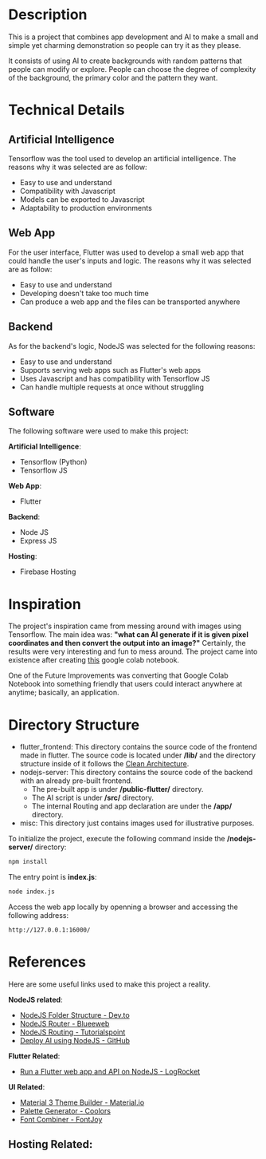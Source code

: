 # Description
This is a project that combines app development and AI to make a small and simple yet charming demonstration so people can try it as they please.

It consists of using AI to create backgrounds with random patterns that people can modify or explore. People can choose the degree of complexity of the background, the primary color and the pattern they want.

# Technical Details

## Artificial Intelligence
Tensorflow was the tool used to develop an artificial intelligence. The reasons why it was selected are as follow:
- Easy to use and understand
- Compatibility with Javascript
- Models can be exported to Javascript
- Adaptability to production environments

## Web App
For the user interface, Flutter was used to develop a small web app that could handle the user's inputs and logic. The reasons why it was selected are as follow:
- Easy to use and understand
- Developing doesn't take too much time
- Can produce a web app and the files can be transported anywhere

## Backend
As for the backend's logic, NodeJS was selected for the following reasons:
- Easy to use and understand
- Supports serving web apps such as Flutter's web apps
- Uses Javascript and has compatibility with Tensorflow JS
- Can handle multiple requests at once without struggling

## Software
The following software were used to make this project:

**Artificial Intelligence**:
- Tensorflow (Python)
- Tensorflow JS

**Web App**:
- Flutter

**Backend**:
- Node JS
- Express JS

**Hosting**:
- Firebase Hosting

# Inspiration
The project's inspiration came from messing around with images using Tensorflow. The main idea was: **"what can AI generate if it is given pixel coordinates and then convert the output into an image?"**
Certainly, the results were very interesting and fun to mess around. The project came into existence after creating [this](https://colab.research.google.com/drive/1mfrLU2CGYoiEX1pqIJ2Dmi2rVn7ypV0z?usp=sharing) google colab notebook.

One of the Future Improvements was converting that Google Colab Notebook into something friendly that users could interact anywhere at anytime; basically, an application.

# Directory Structure
- flutter_frontend:
This directory contains the source code of the frontend made in flutter. The source code is located under **/lib/** and the directory structure inside of it follows the [Clean Architecture](https://blog.cleancoder.com/uncle-bob/2012/08/13/the-clean-architecture.html).
- nodejs-server:
This directory contains the source code of the backend with an already pre-built frontend.
    - The pre-built app is under **/public-flutter/** directory.
    - The AI script is under **/src/** directory.
    - The internal Routing and app declaration are under the **/app/** directory.
- misc:
This directory just contains images used for illustrative purposes.

To initialize the project, execute the following command inside the **/nodejs-server/** directory:

```bat
npm install
```

The entry point is **index.js**:

```bat
node index.js
```

Access the web app locally by openning a browser and accessing the following address:

```bat
http://127.0.0.1:16000/
```

# References
Here are some useful links used to make this project a reality.

**NodeJS related**:
- [NodeJS Folder Structure - Dev.to](https://dev.to/mr_ali3n/folder-structure-for-nodejs-expressjs-project-435l)
- [NodeJS Router - Blueeweb](https://bluuweb.github.io/node/04-router/#mascotas-router)
- [NodeJS Routing - Tutorialspoint](https://www.tutorialspoint.com/expressjs/expressjs_routing.htm)
- [Deploy AI using NodeJS - GitHub](https://github.com/KevinHern/AI-Deployment-NodeJS)

**Flutter Related**:
- [Run a Flutter web app and API on NodeJS - LogRocket](https://blog.logrocket.com/flutter-web-app-node-js/)

**UI Related**:
- [Material 3 Theme Builder - Material.io](https://m3.material.io/theme-builder#/custom)
- [Palette Generator - Coolors](https://coolors.co/generate)
- [Font Combiner - FontJoy](https://fontjoy.com)

**Hosting Related**:
-